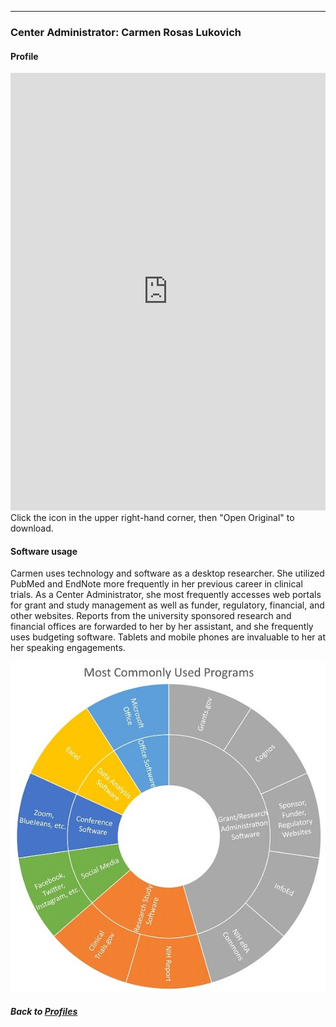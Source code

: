 ---
### Center Administrator: Carmen Rosas Lukovich
#### Profile

<embed src="https://docs.google.com/viewer?url=https://github.com/data2health/CTS-Personas/raw/master/docs/assets/CenterAdministrator_PersonaProfile.pdf&embedded=true" style="width:100%; height:700px;" frameborder="0" />
<br>
Click the icon in the upper right-hand corner, then "Open Original" to download.

#### Software usage
Carmen uses technology and software as a desktop researcher. She utilized PubMed and EndNote more frequently in her previous career in clinical trials. As a Center Administrator, she most frequently accesses web portals for grant and study management as well as funder, regulatory, financial, and other websites. Reports from the university sponsored research and financial offices are forwarded to her by her assistant, and she frequently uses budgeting software. Tablets and mobile phones are invaluable to her at her speaking engagements.

![](../../images/CenterAdministrator_SC.jpg)

##### Back to [Profiles](index.md)
